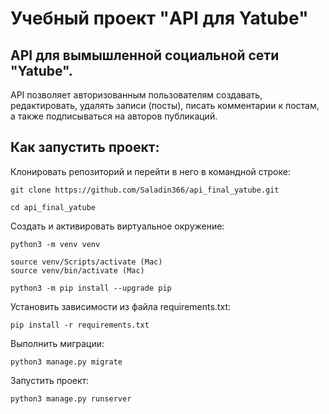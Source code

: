 # Учебный проект "API для Yatube"

## API для вымышленной социальной сети "Yatube".

API позволяет авторизованным пользователям создавать, редактировать, удалять
записи (посты), писать комментарии к постам, а также подписываться на авторов
публикаций.

## Как запустить проект:

Клонировать репозиторий и перейти в него в командной строке:

```
git clone https://github.com/Saladin366/api_final_yatube.git
```

```
cd api_final_yatube
```

Cоздать и активировать виртуальное окружение:

```
python3 -m venv venv
```

```
source venv/Scripts/activate (Mac)
source venv/bin/activate (Mac)
```

```
python3 -m pip install --upgrade pip
```

Установить зависимости из файла requirements.txt:

```
pip install -r requirements.txt
```

Выполнить миграции:

```
python3 manage.py migrate
```

Запустить проект:

```
python3 manage.py runserver
```
